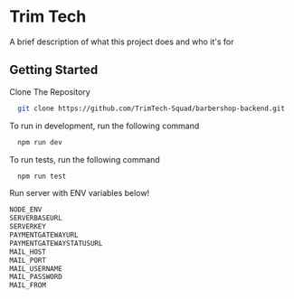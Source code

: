 # Trim Tech

A brief description of what this project does and who it's for

## Getting Started

Clone The Repository

```bash
  git clone https://github.com/TrimTech-Squad/barbershop-backend.git
```

To run in development, run the following command

```bash
  npm run dev
```

To run tests, run the following command

```bash
  npm run test
```

Run server with ENV variables below!

```bash
NODE_ENV
SERVERBASEURL
SERVERKEY
PAYMENTGATEWAYURL
PAYMENTGATEWAYSTATUSURL
MAIL_HOST
MAIL_PORT
MAIL_USERNAME
MAIL_PASSWORD
MAIL_FROM
```

